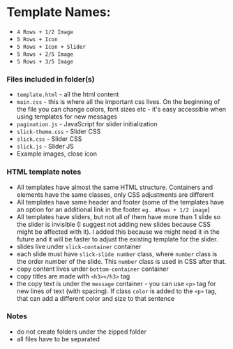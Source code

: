 # Template Names:

- ```4 Rows + 1/2 Image```
- ```5 Rows + Icon```
- ```5 Rows + Icon + Slider```
- ```5 Rows + 2/5 Image```
- ```5 Rows + 3/5 Image```


### Files included in folder(s)

- ```template.html``` - all the html content
- ```main.css``` - this is where all the important css lives. On the beginning of the file you can change colors, font sizes etc - it's easy accessible when using templates for new messages
- ```pagination.js``` - JavaScript for slider initialization
- ```slick-theme.css``` - Slider CSS
- ```slick.css``` - Slider CSS
- ```slick.js``` - Slider JS
- Example images, close icon



### HTML template notes

- All templates have almost the same HTML structure. Containers and elements have the same classes, only CSS adjustments are different
- All templates have same header and footer (some of the templates have an option for an additional link in the footer ```eg. 4Rows + 1/2 image```)
- All templates have sliders, but not all of them have more than 1 slide so the slider is invisible (I suggest not adding new slides because CSS might be affected with it). I added this because we might need it in the future and it will be faster to adjust the existing template for the slider.
- slides live under ```slick-container``` container
- each slide must have ```slick-slide number``` class, where ```number``` class is the order number of the slide. This ```number``` class is used in CSS after that.
- copy content lives under ```bottom-container``` container
- copy titles are made with ```<h3></h3>``` tag
- the copy text is under the ```message``` container - you can use ```<p>``` tag for new lines of text (with spacing). If class ```color``` is added to the ```<p>``` tag, that can add a different color and size to that sentence


### Notes

- do not create folders under the zipped folder
- all files have to be separated
